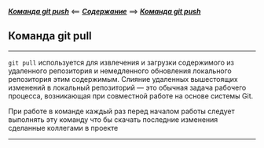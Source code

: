 ***[ Команда git push](./push.md)*** <== ***[Содержание](./readme.md)*** ==> ***[ Команда git push](./push.md)***


## Команда git pull

---

`git pull` используется для извлечения и загрузки содержимого из удаленного репозитория и немедленного обновления локального репозитория этим содержимым. Слияние удаленных вышестоящих изменений в локальный репозиторий — это обычная задача рабочего процесса, возникающая при совместной работе на основе системы Git.

При работе в команде каждый раз перед началом работы следует выполнять эту команду что бы скачать последние изменения сделанные коллегами в проекте

---

